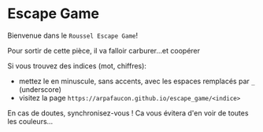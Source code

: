 # Escape Game

Bienvenue dans le `Roussel Escape Game`! 

Pour  sortir de cette pièce, il va falloir carburer...et coopérer

Si vous trouvez des indices (mot, chiffres):
- mettez le en minuscule, sans accents, avec les espaces remplacés par `_` (underscore)
- visitez la page `https://arpafaucon.github.io/escape_game/<indice>`

En cas de doutes, synchronisez-vous ! Ca vous évitera d'en voir de toutes les couleurs...